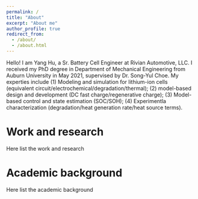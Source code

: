 ```yaml
---
permalink: /
title: "About"
excerpt: "About me"
author_profile: true
redirect_from: 
  - /about/
  - /about.html
---
```


Hello! I am Yang Hu, a Sr. Battery Cell Engineer at Rivian Automotive, LLC. I received my PhD degree in Department of Mechanical Engineering from Auburn University in May 2021, supervised by Dr. Song-Yul Choe. My experties include (1) Modeling and simulation for lithium-ion cells (equivalent circuit/electrochemical/degradation/thermal); (2) model-based design and development (DC fast charge/regenerative charge); (3) Model-based control and state estimation (SOC/SOH); (4) Experimentla characterization (degradation/heat generation rate/heat source terms).

Work and research
======
Here list the work and research

Academic background
======
Here list the academic background